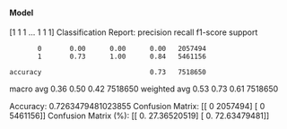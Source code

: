 #### Model
[1 1 1 ... 1 1 1]
Classification Report:
              precision    recall  f1-score   support

           0       0.00      0.00      0.00   2057494
           1       0.73      1.00      0.84   5461156

    accuracy                           0.73   7518650
   macro avg       0.36      0.50      0.42   7518650
weighted avg       0.53      0.73      0.61   7518650

Accuracy: 0.7263479481023855
Confusion Matrix:
[[      0 2057494]
 [      0 5461156]]
Confusion Matrix (%):
[[ 0.         27.36520519]
 [ 0.         72.63479481]]
